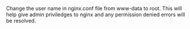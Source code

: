 Change the user name in nginx.conf file from www-data to root.
This will help give admin priviledges to nginx and any permission denied errors will be resolved.
